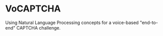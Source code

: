 # VoCAPTCHA
Using Natural Language Processing concepts for a voice-based "end-to-end" CAPTCHA challenge. 
